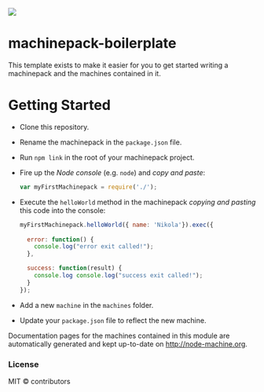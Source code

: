 ![](http://node-machine.org/images/machine-anthropomorph-for-white-bg.png)

# machinepack-boilerplate

This template exists to make it easier for you to get started writing a machinepack and the machines contained in it.

# Getting Started

- Clone this repository.
- Rename  the machinepack in the `package.json` file.
- Run `npm link` in the root of your machinepack project.
- Fire up the _Node console_ (e.g. `node`) and _copy and paste_: 
  ```javascript
  var myFirstMachinepack = require('./');
  ```

- Execute the `helloWorld` method in the machinepack _copying and pasting_ this code into the console:
  ```javascript
  myFirstMachinepack.helloWorld({ name: 'Nikola'}).exec({ 
    
    error: function() { 
      console.log("error exit called!");
    }, 
  
    success: function(result) { 
      console.log console.log("success exit called!"); 
    } 
  });
  ```

- Add a new `machine` in the `machines` folder.
- Update your `package.json` file to reflect the new machine.

Documentation pages for the machines contained in this module are automatically generated and kept up-to-date on http://node-machine.org.

### License

MIT &copy; contributors



